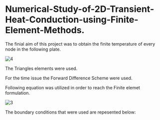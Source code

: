 # Numerical-Study-of-2D-Transient-Heat-Conduction-using-Finite-Element-Methods.

The finial aim of this project was to obtain the finite temperature of every node in the following plate. 

![4](https://user-images.githubusercontent.com/67462600/105824089-2cd7a400-5fd3-11eb-9044-3c364c92b65b.png)

The Triangles elements were used.

For the time issue the Forward Difference Scheme were used. 

Following equation was utilized in order to reach the Finite elemet formulation.

![3](https://user-images.githubusercontent.com/67462600/105823877-f568f780-5fd2-11eb-810f-fa64ebd63282.png)

The boundary conditions that were used are repesented below:
